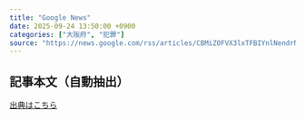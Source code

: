 ```yaml
---
title: "Google News"
date: 2025-09-24 13:50:00 +0900
categories: ["大阪府", "犯罪"]
source: "https://news.google.com/rss/articles/CBMiZ0FVX3lxTFBIYnlNendrNThHYWhNRlM2RTNHQXhBVlYwZExhUXVyUnVRblFYVGVVcEZsVWd6NlZJOFR5dkM3bURSdFk4b2c5ZXpnSjRybnpjc1FYQlYwaThackJEY2I2N1JUa1MyOUk?oc=5"
---
```


## 記事本文（自動抽出）
<body class="y0K44d EA71Tc" id="readabilityBody"></body>

[出典はこちら](https://news.google.com/rss/articles/CBMiZ0FVX3lxTFBIYnlNendrNThHYWhNRlM2RTNHQXhBVlYwZExhUXVyUnVRblFYVGVVcEZsVWd6NlZJOFR5dkM3bURSdFk4b2c5ZXpnSjRybnpjc1FYQlYwaThackJEY2I2N1JUa1MyOUk?oc=5)
